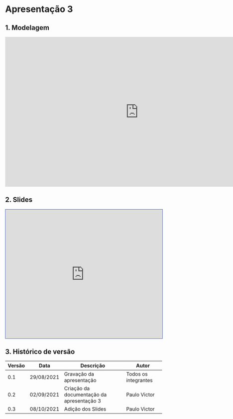 # Apresentação 3

## 1. Modelagem

<center>

<iframe width="854" height="480" src="https://www.youtube.com/embed/FUVsYGzPSBs" title="YouTube video player" frameborder="0" allow="accelerometer; autoplay; clipboard-write; encrypted-media; gyroscope; picture-in-picture" allowfullscreen></iframe>

</center>

## 2. Slides

<iframe loading="lazy" style="width: 100%; height: 25.8rem; border: 1px solid #4051B5; padding: 0; margin: 0;" src="https://www.canva.com/design/DAEoiRIRcqE/view?embed"> </iframe>

## 3. Histórico de versão

| Versão | Data       | Descrição                                 | Autor                |
| ------ | ---------- | ----------------------------------------- | -------------------- |
| 0.1    | 29/08/2021 | Gravação da apresentação                  | Todos os integrantes |
| 0.2    | 02/09/2021 | Criação da documentação da apresentação 3 | Paulo Victor         |
| 0.3    | 08/10/2021 | Adição dos Slides                         | Paulo Victor         |
